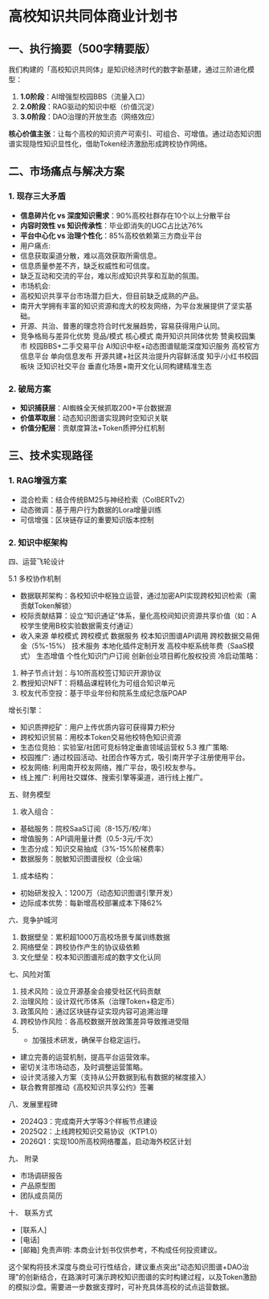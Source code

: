 # 高校知识共同体商业计划书

## 一、执行摘要（500字精要版）
我们构建的「高校知识共同体」是知识经济时代的数字新基建，通过三阶进化模型：
1. **1.0阶段**：AI增强型校园BBS（流量入口）  
2. **2.0阶段**：RAG驱动的知识中枢（价值沉淀）  
3. **3.0阶段**：DAO治理的开放生态（网络效应）  

**核心价值主张**：让每个高校的知识资产可索引、可组合、可增值。通过动态知识图谱实现隐性知识显性化，借助Token经济激励形成跨校协作网络。

## 二、市场痛点与解决方案
### 1. 现存三大矛盾
- **信息碎片化 vs 深度知识需求**：90%高校社群存在10个以上分散平台
- **内容时效性 vs 知识传承性**：毕业即消失的UGC占比达76%
- **平台中心化 vs 治理个性化**：85%高校依赖第三方商业平台
- 用户痛点:
- 信息获取渠道分散，难以高效获取所需信息。
- 信息质量参差不齐，缺乏权威性和可信度。
- 缺乏互动和交流的平台，难以形成知识共享和互助的氛围。
- 市场机会:
- 高校知识共享平台市场潜力巨大，但目前缺乏成熟的产品。
- 南开大学拥有丰富的知识资源和庞大的校友网络，为平台发展提供了坚实基础。
- 开源、共治、普惠的理念符合时代发展趋势，容易获得用户认同。
- 竞争格局与差异化优势
竞品/模式	核心模式	南开知识共同体优势
赞奥校园集市	校园BBS+二手交易平台	AI知识中枢+动态图谱赋能深度知识服务
高校官方信息平台	单向信息发布	开源共建+社区共治提升内容鲜活度
知乎/小红书校园板块	泛知识社交平台	垂直化场景+南开文化认同构建精准生态

### 2. 破局方案
- **知识捕获层**：AI蜘蛛全天候抓取200+平台数据源
- **价值萃取层**：动态知识图谱实现跨时空知识关联
- **价值分配层**：贡献度算法+Token质押分红机制

## 三、技术实现路径
### 1. RAG增强方案
- 混合检索：结合传统BM25与神经检索（ColBERTv2）
- 动态微调：基于用户行为数据的Lora增量训练
- 可信增强：区块链存证的重要知识版本控制

### 2. 知识中枢架构

四、运营飞轮设计

5.1 多校协作机制
- 数据联邦架构：各校知识中枢独立运营，通过加密API实现跨校知识检索（需贡献Token解锁）
- 校际贡献结算：设立“知识通证”体系，量化高校间知识资源共享价值（如：A校学生使用B校实验数据需支付通证）
- 收入来源	单校模式	跨校模式
数据服务	校本知识图谱API调用	跨校数据交易佣金（5%-15%）
技术服务	本地化插件定制开发	高校中枢系统年费（SaaS模式）
生态增值	个性化知识门户订阅	创新创业项目孵化股权投资
冷启动策略：
1. 种子节点计划：与10所高校签订知识开源协议
2. 教授知识NFT：将精品课程转化为可组合知识单元
3. 校友代币空投：基于毕业年份和院系生成纪念版POAP

增长引擎：
- 知识质押挖矿：用户上传优质内容可获得算力积分
- 跨校知识贸易：用校本Token交易他校特色知识资源
- 生态位竞拍：实验室/社团可竞标特定垂直领域运营权
5.3 推广策略:
- 校园推广: 通过校园活动、社团合作等方式，吸引南开学子注册使用平台。
- 校友网络: 利用南开校友网络，推广平台，吸引校友参与。
- 线上推广: 利用社交媒体、搜索引擎等渠道，进行线上推广。

五、财务模型
1. 收入组合：
- 基础服务：院校SaaS订阅（8-15万/校/年）
- 增值服务：API调用量计费（0.5-3元/千次）
- 生态分成：知识交易抽成（3%-15%阶梯费率）
- 数据服务：脱敏知识图谱授权（企业端）

1. 成本结构：
- 初始研发投入：1200万（动态知识图谱引擎开发）
- 边际成本优势：每新增高校部署成本下降62%

六、竞争护城河
1. 数据壁垒：累积超1000万高校场景专属训练数据
2. 网络壁垒：跨校协作产生的协议级依赖
3. 文化壁垒：校本知识图谱形成的数字文化认同

七、风险对策
1. 技术风险：设立开源基金会接受社区代码贡献
2. 治理风险：设计双代币体系（治理Token+稳定币）
3. 政策风险：通过区块链存证实现内容可追溯治理
4. 跨校协作风险：各高校数据开放政策差异导致推进受阻
5. - 加强技术研发，确保平台稳定运行。
- 建立完善的运营机制，提高平台运营效率。
- 密切关注市场动态，及时调整运营策略。
- 设计灵活接入方案（支持从公开数据到私有数据的梯度接入）
- 联合教育部推动《高校知识共享公约》签署

八、发展里程碑
- 2024Q3：完成南开大学等3个样板节点建设
- 2025Q2：上线跨校知识交易协议（KTP1.0）
- 2026Q1：实现100所高校网络覆盖，启动海外校区计划

九、 附录
- 市场调研报告
- 产品原型图
- 团队成员简历

十、 联系方式
- [联系人]
- [电话]
- [邮箱]
免责声明:
本商业计划书仅供参考，不构成任何投资建议。

这个架构将技术深度与商业可行性结合，建议重点突出"动态知识图谱+DAO治理"的创新结合，在路演时可演示跨校知识图谱的实时构建过程，以及Token激励的模拟沙盘。需要进一步数据支撑时，可补充具体高校的试点运营数据。